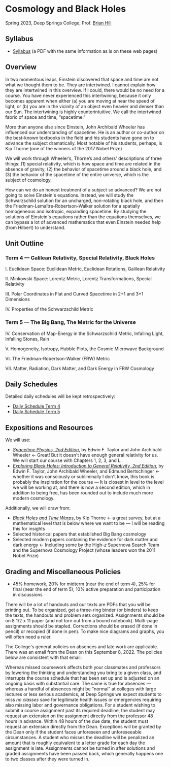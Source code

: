 # Cosmology and Black Holes

Spring 2023, Deep Springs College, Prof. [Brian Hill](../index.html)

## Syllabus

* [Syllabus](./CosmologySyllabus.pdf) (a PDF with the same information as is on these web pages)

## Overview

In two momentous leaps, Einstein discovered that space and time are not what we thought them to be. They are intertwined. I cannot explain how they are intertwined in this overview. If I could, there would be no need for a course. You have never experienced this intertwining, because it only becomes apparent when either (a) you are moving at near the speed of light, or (b) you are in the vicinity of an object even heavier and denser than our Sun. The intertwining is highly counterintuitive. We call the intertwined fabric of space and time, &ldquo;spacetime.&rdquo;

More than anyone else since Einstein, John Archibald Wheeler has influenced our understanding of spacetime. He is an author or co-author on the best-known textbooks in the field and his students have gone on to advance the subject dramatically. Most notable of his students, perhaps, is Kip Thorne (one of the winners of the 2017 Nobel Prize)

We will work through Wheeler’s, Thorne’s and others' descriptions of three things: (1) special relativity, which is how space and time are related in the absence of gravity, (2) the behavior of spacetime around a black hole, and (3) the behavior of the spacetime of the entire universe, which is the subject of cosmology.

How can we do an honest treatment of a subject so advanced? We are not going to solve Einstein's equations. Instead, we will study the Schwarzschild solution for an uncharged, non-rotating black hole, and then the Friedman-Lema&icirc;tre-Robertson-Walker solution for a spatially homogeneous and isotropic, expanding spacetime. By studying the solutions of Einstein's equations rather than the equations themselves, we can bypass a lot of advanced mathematics that even Einstein needed help (from Hilbert) to understand.

## Unit Outline

### Term 4 &mdash; Galilean Relativity, Special Relativity, Black Holes

I. Euclidean Space: Euclidean Metric, Euclidean Rotations, Galilean Relativity

II. Minkowski Space: Lorentz Metric, Lorentz Transformations, Special Relativity

III. Polar Coordinates in Flat and Curved Spacetime in 2+1 and 3+1 Dimensions

IV. Properties of the Schwarzschild Metric

### Term 5 &mdash; The Big Bang, The Metric for the Universe

IV. Conservation of Map-Energy in the Schwarzschild Metric, Infalling Light, Infalling Stones, Rain

V. Homogeneity, Isotropy, Hubble Plots, the Cosmic Microwave Background

VI. The Friedman-Robertson-Walker (FRW) Metric

VII. Matter, Radiation, Dark Matter, and Dark Energy in FRW Cosmology

## Daily Schedules

Detailed daily schedules will be kept retrospectively:

* [Daily Schedule Term 4](./daily_schedule-term_4.html)
* [Daily Schedule Term 5](./daily_schedule-term_5.html)

## Expositions and Resources

We will use:

* [*Spacetime Physics, 2nd Edition*](./resources/TaylorWheeler-SpacetimePhysics-2ndEdition-Chapters123L.pdf), by Edwin F. Taylor and John Archibald Wheeler &larr; Great! But it doesn't have enough general relativity for us. We will start our course with Chapters 1, 2, 3, and L.
* [*Exploring Black Holes: Introduction to General Relativity, 2nd Edition*](./resources/TaylorWheelerBertschinger-ExploringBlackHoles-2ndEdition.pdf), by Edwin F. Taylor, John Archibald Wheeler, and Edmund Bertschinger &larr; whether it was consciously or subliminally I don't know, this book is probably the inspiration for the course &mdash; It is closest in level to the level we will be working at, and there is now a second edition, which in addition to being free, has been rounded out to include much more modern cosmology.

Additionally, we will draw from:

* [*Black Holes and Time Warps*](https://www.amazon.com/dp/0393312763), by Kip Thorne &larr; a great survey, but at a mathematical level that is below where we want to be &mdash; I will be reading this for insights
* Selected historical papers that established Big Bang cosmology
* Selected modern papers containing the evidence for dark matter and dark energy &larr; Including some by the High-*z* Supernova Search Team and the Supernova Cosmology Project (whose leaders won the 2011 Nobel Prize)

## Grading and Miscellaneous Policies

* 45% homework, 20% for midterm (near the end of term 4), 25% for final (near the end of term 5), 10% active preparation and participation in discussions

There will be a lot of handouts and our texts are PDFs that you will be printing out. To be organized, get a three-ring binder (or binders) to keep the texts, the handouts and problem sets organized. Assignments should be on 8 1/2 x 11 paper (and not torn out from a bound notebook). Multi-page assignments should be stapled. Corrections should be erased (if done in pencil) or recopied (if done in pen). To make nice diagrams and graphs, you will often need a ruler.

The College's general policies on absences and late work are applicable. There was an email from the Dean on this September 8, 2022. The policies below are consistent with that email:

Whereas missed coursework affects both your classmates and professors by lowering the thinking and understanding you bring to a given class, and interrupts the course schedule that has been set up and is adjusted on an ongoing basis with substantial care. The same is true for absences &mdash; whereas a handful of absences might be &ldquo;normal&rdquo; at colleges with large lectures or less serious academics, at Deep Springs we expect students to miss *no classes* save for legitimate health issues or emergencies requiring also missing labor and governance obligations. For a student wishing to submit a course assignment past its required deadline, the student may request an extension on the assignment directly from the professor 48 hours in advance. Within 48 hours of the due date, the student must request an extension directly from the Dean. Exceptions will be granted by the Dean only if the student faces unforeseen and unforeseeable circumstances. A student who misses the deadline will be penalized an amount that is roughly equivalent to a letter grade for each day the assignment is late. Assignments cannot be turned in after solutions and graded assignments have been passed back, which generally happens one to two classes after they were turned in.

